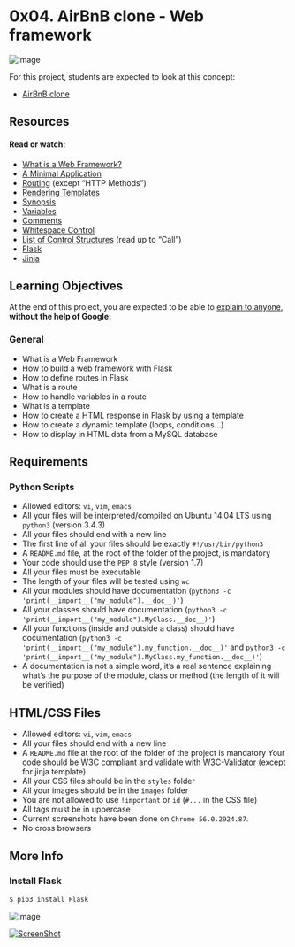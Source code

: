 # 0x04. AirBnB clone - Web framework

![image](https://buttercms.com/static/images/tech_banners/Flask.png)

For this project, students are expected to look at this concept:

- [AirBnB clone](https://intranet.hbtn.io/concepts/74)

## Resources
#### Read or watch:

- [What is a Web Framework?](https://jeffknupp.com/blog/2014/03/03/what-is-a-web-framework/)
- [A Minimal Application](https://flask.palletsprojects.com/en/1.0.x/quickstart/#a-minimal-application)
- [Routing](https://flask.palletsprojects.com/en/1.0.x/quickstart/#routing) (except “HTTP Methods”)
- [Rendering Templates](https://flask.palletsprojects.com/en/1.0.x/quickstart/#rendering-templates)
- [Synopsis](https://jinja.palletsprojects.com/en/2.9.x/templates/#synopsis)
- [Variables](https://jinja.palletsprojects.com/en/2.9.x/templates/#variables)
- [Comments](https://jinja.palletsprojects.com/en/2.9.x/templates/#comments)
- [Whitespace Control](https://jinja.palletsprojects.com/en/2.9.x/templates/#whitespace-control)
- [List of Control Structures](https://jinja.palletsprojects.com/en/2.9.x/templates/#list-of-control-structures) (read up to “Call”)
- [Flask](https://palletsprojects.com/p/flask/)
- [Jinja](https://jinja.palletsprojects.com/en/2.9.x/templates/)

## Learning Objectives
At the end of this project, you are expected to be able to [explain to anyone](https://fs.blog/2012/04/feynman-technique/), **without the help of Google:**

### General
- What is a Web Framework
- How to build a web framework with Flask
- How to define routes in Flask
- What is a route
- How to handle variables in a route
- What is a template
- How to create a HTML response in Flask by using a template
- How to create a dynamic template (loops, conditions…)
- How to display in HTML data from a MySQL database

## Requirements
### **Python Scripts**
- Allowed editors: ```vi```, ```vim```, ```emacs```
- All your files will be interpreted/compiled on Ubuntu 14.04 LTS using ```python3``` (version 3.4.3)
- All your files should end with a new line
- The first line of all your files should be exactly ```#!/usr/bin/python3```
- A ```README.md``` file, at the root of the folder of the project, is mandatory
- Your code should use the ```PEP 8``` style (version 1.7)
- All your files must be executable
- The length of your files will be tested using ```wc```
- All your modules should have documentation (```python3 -c 'print(__import__("my_module").__doc__)'```)
- All your classes should have documentation (```python3 -c 'print(__import__("my_module").MyClass.__doc__)'```)
- All your functions (inside and outside a class) should have documentation (```python3 -c 'print(__import__("my_module").my_function.__doc__)'``` and ```python3 -c 'print(__import__("my_module").MyClass.my_function.__doc__)'```)
- A documentation is not a simple word, it’s a real sentence explaining what’s the purpose of the module, class or method (the length of it will be verified)

## HTML/CSS Files
- Allowed editors: ```vi```, ```vim```, ```emacs```
- All your files should end with a new line
- A ```README.md``` file at the root of the folder of the project is mandatory
Your code should be W3C compliant and validate with [W3C-Validator](https://github.com/holbertonschool/W3C-Validator) (except for jinja template)
- All your CSS files should be in the ```styles``` folder
- All your images should be in the ```images``` folder
- You are not allowed to use ```!important``` or ```id``` (```#...``` in the CSS file)
- All tags must be in uppercase
- Current screenshots have been done on ```Chrome 56.0.2924.87```.
- No cross browsers

## More Info
### **Install Flask**
```bash
$ pip3 install Flask
```
![image](https://github.com/Cristhian-Carbonell/AirBnB_clone_v2/blob/master/web_flask/images/hbnb_step3.png)

[![ScreenShot](https://github.com/Cristhian-Carbonell/AirBnB_clone_v2/blob/master/web_flask/images/video.png)](https://www.youtube.com/watch?v=lzs4nQOiZQY&feature=emb_title)
